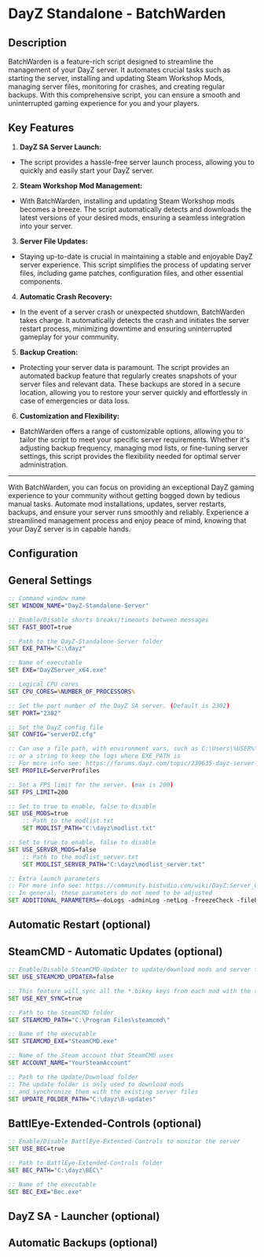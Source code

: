 # DayZ Standalone - BatchWarden
## Description
BatchWarden is a feature-rich script designed to streamline the management of your DayZ server.
It automates crucial tasks such as starting the server, installing and updating Steam Workshop Mods, managing server files, monitoring for crashes, and creating regular backups. With this comprehensive script, you can ensure a smooth and uninterrupted gaming experience for you and your players.

## Key Features
1. **DayZ SA Server Launch:**
- The script provides a hassle-free server launch process, allowing you to quickly and easily start your DayZ server.

2. **Steam Workshop Mod Management:**
- With BatchWarden, installing and updating Steam Workshop mods becomes a breeze. The script automatically detects and downloads the latest versions of your desired mods, ensuring a seamless integration into your server.

3. **Server File Updates:**
- Staying up-to-date is crucial in maintaining a stable and enjoyable DayZ server experience. This script simplifies the process of updating server files, including game patches, configuration files, and other essential components.

4. **Automatic Crash Recovery:**
- In the event of a server crash or unexpected shutdown, BatchWarden takes charge. It automatically detects the crash and initiates the server restart process, minimizing downtime and ensuring uninterrupted gameplay for your community.

5. **Backup Creation:**
- Protecting your server data is paramount. The script provides an automated backup feature that regularly creates snapshots of your server files and relevant data. These backups are stored in a secure location, allowing you to restore your server quickly and effortlessly in case of emergencies or data loss.

6. **Customization and Flexibility:**
- BatchWarden offers a range of customizable options, allowing you to tailor the script to meet your specific server requirements. Whether it's adjusting backup frequency, managing mod lists, or fine-tuning server settings, this script provides the flexibility needed for optimal server administration.

---

With BatchWarden, you can focus on providing an exceptional DayZ gaming experience to your community without getting bogged down by tedious manual tasks. Automate mod installations, updates, server restarts, backups, and ensure your server runs smoothly and reliably. Experience a streamlined management process and enjoy peace of mind, knowing that your DayZ server is in capable hands.

## Configuration
## General Settings
```bat
:: Command window name
SET WINDOW_NAME="DayZ-Standalone-Server"

:: Enable/Disable shorts breaks/timeouts between messages
SET FAST_BOOT=true

:: Path to the DayZ-Standalone-Server folder
SET EXE_PATH="C:\dayz"

:: Name of executable
SET EXE="DayZServer_x64.exe"

:: Logical CPU cores
SET CPU_CORES=%NUMBER_OF_PROCESSORS%

:: Set the port number of the DayZ SA server. (Default is 2302)
SET PORT="2302"

:: Set the DayZ config file
SET CONFIG="serverDZ.cfg"

:: Can use a file path, with environment vars, such as C:\Users\%USER%\Documents\DayZServer
:: or a string to keep the logs where EXE_PATH is
:: For more info see: https://forums.dayz.com/topic/239635-dayz-server-files-documentation/?tab=comments#comment-2396561
SET PROFILE=ServerProfiles

:: Set a FPS limit for the server. (max is 200)
SET FPS_LIMIT=200

:: Set to true to enable, false to disable
SET USE_MODS=true
	:: Path to the modlist.txt
	SET MODLIST_PATH="C:\dayz\modlist.txt"

:: Set to true to enable, false to disable
SET USE_SERVER_MODS=false
	:: Path to the modlist_server.txt
	SET MODLIST_SERVER_PATH="C:\dayz\modlist_server.txt"

:: Extra launch parameters
:: For more info see: https://community.bistudio.com/wiki/DayZ:Server_Configuration
:: In general, these parameters do not need to be adjusted
SET ADDITIONAL_PARAMETERS=-doLogs -adminLog -netLog -freezeCheck -filePatching
```
## Automatic Restart (optional)
## SteamCMD - Automatic Updates (optional)
```bat
:: Enable/Disable SteamCMD-Updater to update/download mods and server files
SET USE_STEAMCMD_UPDATER=false

:: This feature will sync all the *.bikey keys from each mod with the server keys folder
SET USE_KEY_SYNC=true

:: Path to the SteamCMD folder
SET STEAMCMD_PATH="C:\Program Files\steamcmd\"

:: Name of the executable
SET STEAMCMD_EXE="SteamCMD.exe"

:: Name of the Steam account that SteamCMD uses
SET ACCOUNT_NAME="YourSteamAccount"

:: Path to the Update/Download folder
:: The update folder is only used to download mods
:: and synchronize them with the existing server files
SET UPDATE_FOLDER_PATH="C:\dayz\0-updates"
```
## BattlEye-Extended-Controls (optional)
```bat
:: Enable/Disable BattlEye-Extented-Controls to monitor the server
SET USE_BEC=true

:: Path to BattlEye-Extended-Controls folder
SET BEC_PATH="C:\dayz\BEC\"

:: Name of the executable
SET BEC_EXE="Bec.exe"
```
## DayZ SA - Launcher (optional)
## Automatic Backups (optional)